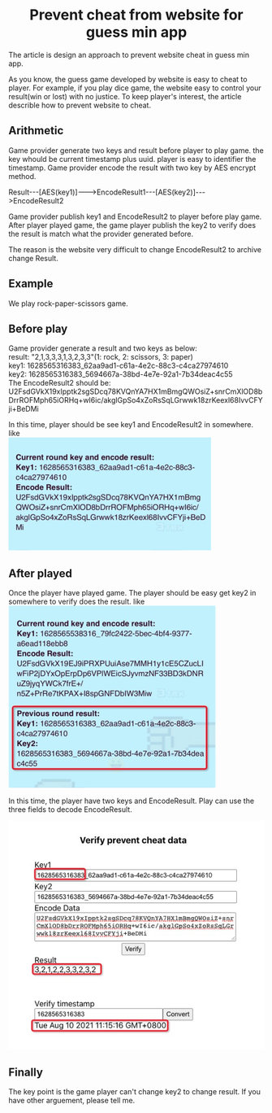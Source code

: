 # <center>Prevent cheat from website for guess min app</center>

The article is design an approach to prevent website cheat in guess min app.

As you know, the guess game developed by website is easy to cheat to player. For example, if you play dice game, the website easy to control your result(win or lost) with no justice. To keep player's interest, the article describle how to prevent website to cheat.  

## Arithmetic
Game provider generate two keys and result before player to play game.  the key whould be current timestamp plus uuid. player is easy to identifier the timestamp. Game provider encode the result with two key by AES encrypt method.  

Result---[AES(key1)]--->EncodeResult1---[AES(key2)]--->EncodeResult2  

Game provider publish key1 and EncodeResult2 to player before play game. After player played game, the game player publish the key2 to verify does the result is match what the provider generated before.

The reason is the website very difficult to change EncodeResult2 to archive change Result.

## Example
We play rock-paper-scissors game.
## Before play
Game provider generate a result and two keys as below:  
result: "2,1,3,3,3,1,3,2,3,3"(1: rock, 2: scissors, 3: paper)  
key1: 1628565316383_62aa9ad1-c61a-4e2c-88c3-c4ca27974610  
key2: 1628565316383_5694667a-38bd-4e7e-92a1-7b34deac4c55   
The EncodeResult2 should be:  
U2FsdGVkX19xIpptk2sgSDcq78KVQnYA7HX1mBmgQWOsiZ+snrCmXlOD8bDrrROFMph65iORHq+wI6ic/akglGpSo4xZoRsSqLGrwwk18zrKeexl68IvvCFYji+BeDMi

In this time, player should be see key1 and EncodeResult2 in somewhere. like  
![](./gameKey1AndResult.png)

## After played
Once the player have played game. The player should be easy get key2 in somewhere to verify does the result. like  
![](./gameKey1AndKey2.png)

In this time, the player have two keys and EncodeResult. Play can use the three fields to decode EncodeResult.

![](./gameVerify.png)

## Finally
The key point is the game player can't change key2 to change result. If you have other arguement, please tell me. 